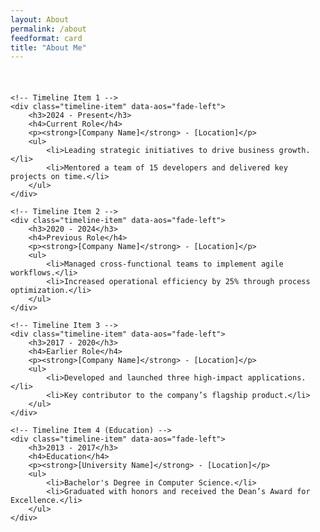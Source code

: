 ```yaml
---
layout: About
permalink: /about
feedformat: card
title: "About Me"
---
```

<br/>

<!-- Include AOS Stylesheet -->
<link href="https://cdnjs.cloudflare.com/ajax/libs/aos/2.3.4/aos.css" rel="stylesheet">
<script src="https://cdnjs.cloudflare.com/ajax/libs/aos/2.3.4/aos.js"></script>
<script>
    document.addEventListener('DOMContentLoaded', function () {
        AOS.init();
    });
</script>

<style>
/* Timeline Container Styles */
.timeline {
    margin: 20px auto;
    padding: 0;
    max-width: 800px;
    position: relative;
}

.timeline-item {
    background: #f9f9f9;
    margin: 20px 0;
    padding: 15px 25px;
    border-left: 3px solid #0078d4;
    border-radius: 8px;
    position: relative;
    box-shadow: 0 2px 5px rgba(0, 0, 0, 0.1);
}

.timeline-item h3, .timeline-item h4 {
    margin: 0 0 10px;
    font-family: Arial, sans-serif;
}

.timeline-item p {
    margin: 5px 0 10px;
    font-family: Arial, sans-serif;
    font-size: 14px;
    color: #333;
}

.timeline-item ul {
    margin: 0;
    padding: 0 0 0 20px;
    list-style-type: disc;
}

.timeline-item ul li {
    margin-bottom: 8px;
    font-size: 14px;
    color: #555;
}
</style>

<div class="timeline">

    <!-- Timeline Item 1 -->
    <div class="timeline-item" data-aos="fade-left">
        <h3>2024 - Present</h3>
        <h4>Current Role</h4>
        <p><strong>[Company Name]</strong> - [Location]</p>
        <ul>
            <li>Leading strategic initiatives to drive business growth.</li>
            <li>Mentored a team of 15 developers and delivered key projects on time.</li>
        </ul>
    </div>

    <!-- Timeline Item 2 -->
    <div class="timeline-item" data-aos="fade-left">
        <h3>2020 - 2024</h3>
        <h4>Previous Role</h4>
        <p><strong>[Company Name]</strong> - [Location]</p>
        <ul>
            <li>Managed cross-functional teams to implement agile workflows.</li>
            <li>Increased operational efficiency by 25% through process optimization.</li>
        </ul>
    </div>

    <!-- Timeline Item 3 -->
    <div class="timeline-item" data-aos="fade-left">
        <h3>2017 - 2020</h3>
        <h4>Earlier Role</h4>
        <p><strong>[Company Name]</strong> - [Location]</p>
        <ul>
            <li>Developed and launched three high-impact applications.</li>
            <li>Key contributor to the company’s flagship product.</li>
        </ul>
    </div>

    <!-- Timeline Item 4 (Education) -->
    <div class="timeline-item" data-aos="fade-left">
        <h3>2013 - 2017</h3>
        <h4>Education</h4>
        <p><strong>[University Name]</strong> - [Location]</p>
        <ul>
            <li>Bachelor's Degree in Computer Science.</li>
            <li>Graduated with honors and received the Dean’s Award for Excellence.</li>
        </ul>
    </div>

</div>
